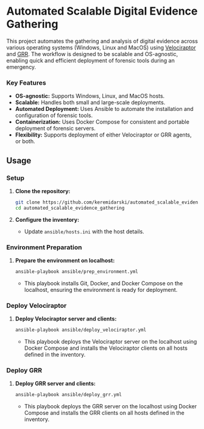 # Automated Scalable Digital Evidence Gathering

This project automates the gathering and analysis of digital evidence across various operating systems (Windows, Linux and MacOS) using [Velociraptor](https://docs.velociraptor.app/) and [GRR](https://grr-doc.readthedocs.io/en/latest/). The workflow is designed to be scalable and OS-agnostic, enabling quick and efficient deployment of forensic tools during an emergency.

### Key Features

- **OS-agnostic:** Supports Windows, Linux, and MacOS hosts.
- **Scalable:** Handles both small and large-scale deployments.
- **Automated Deployment:** Uses Ansible to automate the installation and configuration of forensic tools.
- **Containerization:** Uses Docker Compose for consistent and portable deployment of forensic servers.
- **Flexibility:** Supports deployment of either Velociraptor or GRR agents, or both.

## Usage

### Setup

1. **Clone the repository:**
   ```bash
   git clone https://github.com/keremidarski/automated_scalable_evidence_gathering.git
   cd automated_scalable_evidence_gathering
   ```

2. **Configure the inventory:**
   - Update `ansible/hosts.ini` with the host details.

### Environment Preparation

1. **Prepare the environment on localhost:**
   ```bash
   ansible-playbook ansible/prep_environment.yml
   ```
   - This playbook installs Git, Docker, and Docker Compose on the localhost, ensuring the environment is ready for deployment.

### Deploy Velociraptor

1. **Deploy Velociraptor server and clients:**
   ```bash
   ansible-playbook ansible/deploy_velociraptor.yml
   ```
   - This playbook deploys the Velociraptor server on the localhost using Docker Compose and installs the Velociraptor clients on all hosts defined in the inventory.

### Deploy GRR

1. **Deploy GRR server and clients:**
   ```bash
   ansible-playbook ansible/deploy_grr.yml
   ```
   - This playbook deploys the GRR server on the localhost using Docker Compose and installs the GRR clients on all hosts defined in the inventory.


